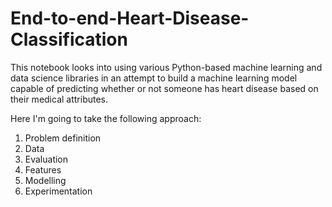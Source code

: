 # End-to-end-Heart-Disease-Classification
This notebook looks into using various Python-based machine learning and data science libraries in an attempt to build a machine learning model capable of predicting whether or not someone has heart disease based on their medical attributes.

Here I'm going to take the following approach:

1. Problem definition
2. Data
3. Evaluation
4. Features
5. Modelling
6. Experimentation
